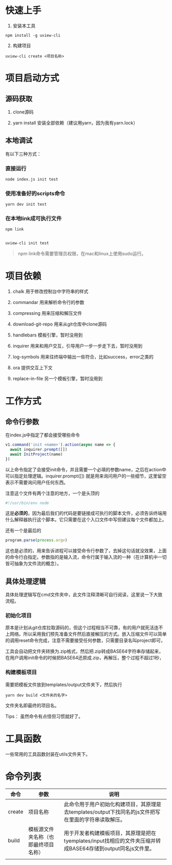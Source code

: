 # 快速上手

1. 安装本工具

```
npm install -g uview-cli
```

2. 构建项目

```
uview-cli create <项目名称>
```





# 项目启动方式



## 源码获取

1. clone源码

2. yarn install 安装全部依赖（建议用yarn，因为我有yarn.lock）



## 本地调试

有以下三种方式：



### 直接运行

```bash
node index.js init test
```



### 使用准备好的scripts命令

```bash
yarn dev init test
```



### 在本地link成可执行文件



```bash
npm link


uview-cli init test
```



> npm link命令需要管理员权限，在mac和linux上使用sudo运行。



# 项目依赖

1. chalk 用于修改控制台中字符串的样式

2. commandar 用来解析命令行的参数

3. compressing 用来压缩和解压文件

4. download-git-repo 用来从git仓库中clone源码

5. handlebars 模板引擎，暂时没用到

6. inquirer 用来和用户交互，引导用户一步一步走下去，暂时没用到

7. log-symbols 用来往终端中输出一些符合，比如success，error之类的

8. ora 提供交互上下文

9. replace-in-file 另一个模板引擎，暂时没用到



# 工作方式



## 命令行参数

在index.js中指定了都会接受哪些命令

```js
v1.command('init <name>').action(async name => {
  await inquirer.prompt([])
  await InitProject(name)
})
```

以上命令指定了会接受init命令，并且需要一个必填的参数name，之后在action中可以指定处理逻辑。inquirer.prompt([]) 就是用来询问用户的一些细节，这里留空表示不需要询问用户任何东西。



注意这个文件有两个注意的地方，一个是头顶的

```js
#!/usr/bin/env node
```

这是**必须的**，因为最后我们的代码是要链接成可执行的脚本文件，必须告诉终端用什么解释器执行这个脚本。它只需要在这个入口文件中写但建议每个文件都加上。



还有一个是最后的

```js
program.parse(process.argv)
```



这也是必须的，用来告诉进程可以接受命令行参数了，去掉这句话就没效果，上面的命令行白指定。参数指的是输入流，命令行属于输入流的一种（在计算机中一切皆可抽象为文件流的概念）。



## 具体处理逻辑

具体处理逻辑写在cmd文件夹中，此文件注释清晰可自行阅读，这里说一下大致流程。



### 初始化项目

原本是计划从git仓库拉取源码的，但这个过程相当不可靠，有的用户就死活连不上网络。所以采用我们预先准备文件然后直接解压的方式。嵌入压缩文件可以简单的调用reset命令完成，注意不需要接受任何参数，只需要目录名叫project即可，



工具会自动把文件夹转换为.zip格式，然后把.zip转成BASE64字符串存储起来，在用户调用init命令的时候把BASE64还原成.zip，再解压，整个过程不超过1秒，



### 构建模板项目

需要把模板文件放到templates/output文件夹下，然后执行

```
yarn dev build <文件夹的名字>
```

文件夹名即最终的项目名。



Tips： 虽然命令有点怪但习惯就好了。



# 工具函数

一些常用的工具函数封装在utils文件夹下。



# 命令列表

| 命令   | 参数                                 | 说明                                                         |
| ------ | ------------------------------------ | ------------------------------------------------------------ |
| create | 项目名称                             | 此命令用于用户初始化构建项目，其原理是去templates/output下找同名的js文件把写在里面的字符串读取解压。 |
| build  | 模板源文件夹名称（也即最终项目名称） | 用于开发者构建模板项目，其原理是把在tyemplates/input找相应的文件夹压缩并转成BASE64存储到output同名js文件里。 |
|        |                                      |                                                              |

